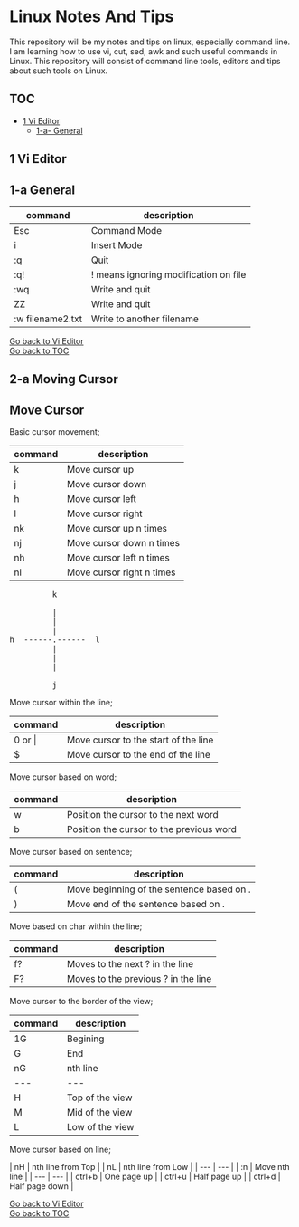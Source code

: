 Linux Notes And Tips
====================

This repository will be my notes and tips on linux, especially command line. I am learning how to use vi, cut, sed, awk and such useful commands in Linux. This repository will consist of command line tools, editors and tips about such tools on Linux. 

TOC
---
- [1 Vi Editor](#0-vi-editor) <br/>
  * [1-a- General](#1-a-general) <br/>

 1 Vi Editor
------------

 1-a General
------------

| command | description |
| --- | --- |
| Esc               | Command Mode                              |
| i                 | Insert Mode                               |
| :q                | Quit                                      |
| :q!               | ! means ignoring modification on file     |
| :wq               | Write and quit                            |
| ZZ                | Write and quit                            |
| :w filename2.txt  | Write to another filename                 |

[Go back to Vi Editor](#0-vi-editor) <br/>
[Go back to TOC](#toc)


 2-a Moving Cursor
------------------

Move Cursor
-----------

Basic cursor movement;

| command | description |
| --- | --- |
| k                 | Move cursor up                            |
| j                 | Move cursor down                          |
| h                 | Move cursor left                          |
| l                 | Move cursor right                         |
| nk                | Move cursor up    n times                 |
| nj                | Move cursor down  n times                 |
| nh                | Move cursor left  n times                 |
| nl                | Move cursor right n times                 |

<pre>
         k
        
         |      
         |
         |
h  ------.------  l
         |
         |
         |
         
         j
</pre>

Move cursor within the line;

| command | description |
| --- | --- |
| 0 or \|           | Move cursor to the start of the line      |
| $                 | Move cursor to the end of the line        |

Move cursor based on word;

| command | description |
| --- | --- |
| w                 | Position the cursor to the next word      |
| b                 | Position the cursor to the previous word  |

Move cursor based on sentence;

| command | description |
| --- | --- |
| (                 | Move beginning of the sentence based on . |
| )                 | Move end of the sentence based on .       |

Move based on char within the line;

| command | description |
| --- | --- |
| f?                | Moves to the next ? in the line           |
| F?                | Moves to the previous ? in the line       |

Move cursor to the border of the view;

| command | description |
| --- | --- |
| 1G                | Begining                                  |
| G                 | End                                       |
| nG                | nth line                                  |
| --- | --- |
| H                 | Top of the view                           |
| M                 | Mid of the view                           |
| L                 | Low of the view                           |

Move cursor based on line;

| nH                | nth line from Top                         |
| nL                | nth line from Low                         |
| --- | --- |
| :n                | Move nth line                             |
| --- | --- |
| ctrl+b            | One page up                               |
| ctrl+u            | Half page up                              |
| ctrl+d            | Half page down                            |

[Go back to Vi Editor](#0-vi-editor) <br/>
[Go back to TOC](#toc)

